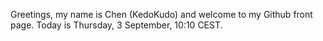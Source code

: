 Greetings, my name is Chen (KedoKudo) and welcome to my Github front page.  Today is Thursday, 3 September, 10:10 CEST.